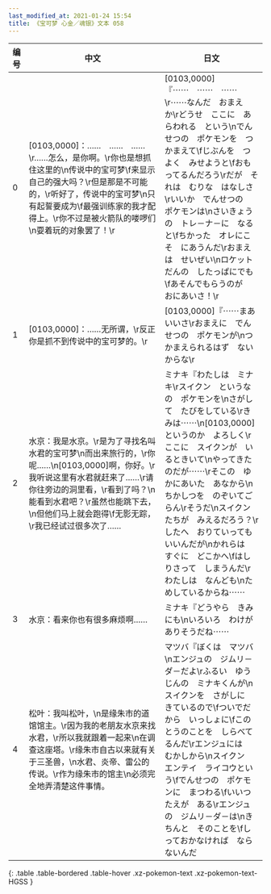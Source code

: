 ```yaml
---
last_modified_at: 2021-01-24 15:54
title: 《宝可梦 心金／魂银》文本 058
---
```

| 编号 | 中文 | 日文 |
| ---- | ---- | ---- |
| 0 | [0103,0000]：……　……　……\r……怎么，是你啊。\r你也是想抓住这里的\n传说中的宝可梦\f来显示自己的强大吗？\r但是那是不可能的，\r听好了，传说中的宝可梦\n只有起誓要成为\f最强训练家的我才配得上。\r你不过是被火箭队的喽啰们\n耍着玩的对象罢了！\r | [0103,0000]『⋯⋯　⋯⋯　⋯⋯\r⋯⋯なんだ　おまえ　か\rどうせ　ここに　あらわれる　という\nでんせつの　ポケモンを　つかまえて\fじぶんを　つよく　みせようと\fおもってるんだろう\rだが　それは　むりな　はなしさ\rいいか　でんせつの　ポケモンは\nさいきょうの　トレ－ナ－に　なると\fちかった　オレにこそ　にあうんだ\rおまえは　せいぜい\nロケットだんの　したっぱにでも\fあそんでもらうのが　おにあいさ！\r |
| 1 | [0103,0000]：……无所谓，\r反正你是抓不到传说中的宝可梦的。\r | [0103,0000]『⋯⋯まあ　いいさ\rおまえに　でんせつの　ポケモンが\nつかまえられるはず　ないからな\r |
| 2 | 水京：我是水京。\r是为了寻找名叫水君的宝可梦\n而出来旅行的，\r你呢……\n[0103,0000]啊，你好。\r我听说这里有水君就赶来了……\r请你往旁边的洞里看，\r看到了吗？\n能看到水君吧？\r虽然也能跳下去，\n但他们马上就会跑得\f无影无踪，\r我已经试过很多次了…… | ミナキ『わたしは　ミナキ\rスイクン　というなの　ポケモンを\nさがして　たびをしている\rきみは⋯⋯\n[0103,0000]　というのか　よろしく\rここに　スイクンが　いるときいて\nやってきたのだが⋯⋯\rそこの　ゆかにあいた　あなから\nちかしつを　のぞいてごらん\rそうだ\nスイクンたちが　みえるだろう？\rしたへ　おりていっても　いいんだが\nかれらは　すぐに　どこかへ\fはしりさって　しまうんだ\rわたしは　なんども\nためしているからね⋯⋯ |
| 3 | 水京：看来你也有很多麻烦啊…… | ミナキ『どうやら　きみにも\nいろいろ　わけが　ありそうだね⋯⋯ |
| 4 | 松叶：我叫松叶，\n是缘朱市的道馆馆主。\r因为我的老朋友水京来找水君，\r所以我就跟着一起来\n在调查这座塔。\r缘朱市自古以来就有关于三圣兽，\n水君、炎帝、雷公的传说。\r作为缘朱市的馆主\n必须完全地弄清楚这件事情。 | マツバ『ぼくは　マツバ\nエンジュの　ジムリ－ダ－だよ\rふるい　ゆうじんの　ミナキくんが\nスイクンを　さがしに　きているので\fついでだから　いっしょに\fこの　とうのことを　しらべてるんだ\rエンジュには　むかしから\nスイクン　エンテイ　ライコウという\fでんせつの　ポケモンに　まつわる\fいいつたえが　ある\rエンジュの　ジムリ－ダ－は\nきちんと　そのことを\fしっておかなければ　ならないんだ |
{: .table .table-bordered .table-hover .xz-pokemon-text .xz-pokemon-text-HGSS }